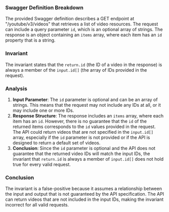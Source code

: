 ### Swagger Definition Breakdown
The provided Swagger definition describes a GET endpoint at "/youtube/v3/videos" that retrieves a list of video resources. The request can include a query parameter `id`, which is an optional array of strings. The response is an object containing an `items` array, where each item has an `id` property that is a string. 

### Invariant
The invariant states that the `return.id` (the ID of a video in the response) is always a member of the `input.id[]` (the array of IDs provided in the request). 

### Analysis
1. **Input Parameter**: The `id` parameter is optional and can be an array of strings. This means that the request may not include any IDs at all, or it may include one or more IDs. 
2. **Response Structure**: The response includes an `items` array, where each item has an `id`. However, there is no guarantee that the `id` of the returned items corresponds to the `id` values provided in the request. The API could return videos that are not specified in the `input.id[]` array, especially if the `id` parameter is not provided or if the API is designed to return a default set of videos. 
3. **Conclusion**: Since the `id` parameter is optional and the API does not guarantee that the returned video IDs will match the input IDs, the invariant that `return.id` is always a member of `input.id[]` does not hold true for every valid request. 

### Conclusion
The invariant is a false-positive because it assumes a relationship between the input and output that is not guaranteed by the API specification. The API can return videos that are not included in the input IDs, making the invariant incorrect for all valid requests.
